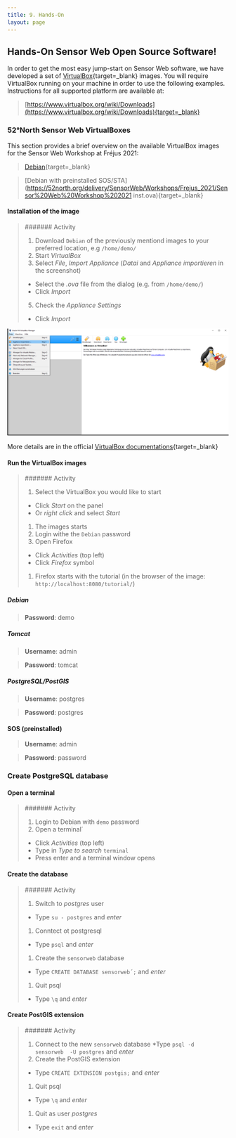 ```yaml
---
title: 9. Hands-On
layout: page
---
```


## Hands-On Sensor Web Open Source Software!

In order to get the most easy jump-start on Sensor Web software, we have
developed a set of [VirtualBox](https://www.virtualbox.org/){target=_blank}
 images. You will
require VirtualBox running on your machine in order to use the following examples.
Instructions for all supported platform are available at:

> [https://www.virtualbox.org/wiki/Downloads](https://www.virtualbox.org/wiki/Downloads){target=_blank}


### 52°North Sensor Web VirtualBoxes

This section provides a brief overview on the available VirtualBox images for
the Sensor Web Workshop at Fréjus 2021:

> [Debian](https://52north.org/delivery/SensorWeb/Workshops/Frejus_2021/Sensor%20Web%20Workshop%202021.ova){target=_blank}

> [Debian with preinstalled SOS/STA](https://52north.org/delivery/SensorWeb/Workshops/Frejus_2021/Sensor%20Web%20Workshop%202021 inst.ova){target=_blank}


#### Installation of the image

> ####### Activity
>
>1. Download `Debian` of the previously mentiond images to your preferred location, e.g `/home/demo/`
>1. Start *VirtualBox*
>1. Select *File*, *Import Appliance* (*Datai* and *Appliance importieren* in the screenshot)
>	* Select the *.ova* file from the dialog (e.g. from `/home/demo/`)
>	* Click *Import*
>5. Check the *Appliance Settings*
>	* Click *Import*

![VirtualBox_1.png](images/VirtualBox_1.png "VirtualBox")

More details are in the official [VirtualBox documentations](https://www.virtualbox.org/manual/ch01.html#ovf-import-appliance){target=_blank}

#### Run the VirtualBox images

> ####### Activity
>
>1. Select the VirtualBox you would like to start
>	- Click *Start* on the panel
>	- Or *right click* and select *Start*
>1. The images starts
>1. Login withe the `Debian` password
>1. Open Firefox
>	* Click *Activities* (top left)
>   * Click *Firefox* symbol
>1. Firefox starts with the tutorial (in the browser of the image: `http://localhost:8080/tutorial/`)

##### Debian

> **Password**: demo

##### Tomcat

> **Username**: admin

> **Password**: tomcat


##### PostgreSQL/PostGIS

> **Username**: postgres

> **Password**: postgres

#### SOS (preinstalled)

> **Username**: admin

> **Password**: password


### Create PostgreSQL database

#### Open a terminal

> ####### Activity
>
>1. Login to Debian with `demo` password
>1. Open a terminal´
>	* Click *Activities* (top left)
>	* Type in *Type to search* `terminal`	
>	* Press enter and a terminal window opens	

#### Create the database

> ####### Activity
>
>1. Switch to *postgres* user
>	* Type `su - postgres` and *enter*	
>1. Conntect ot postgresql
>	* Type `psql` and *enter*
>1. Create the `sensorweb` database
>	* Type `CREATE DATABASE sensorweb´;` and *enter*
>1. Quit psql
>	* Type `\q` and *enter*
	
#### Create PostGIS extension

> ####### Activity
>
>1. Connect to the new `sensorweb` database 
>	*Type `psql -d  sensorweb  -U postgres` and *enter*
>1. Create the PostGIS extension
>	* Type `CREATE EXTENSION postgis;` and *enter*
>1. Quit psql
>	* Type `\q` and *enter*
>1. Quit as user *postgres*
>	* Type `exit` and *enter*

